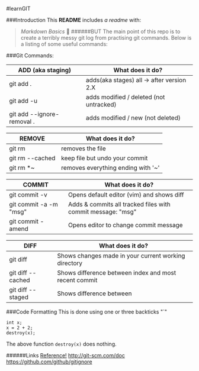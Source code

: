 #learnGIT

###Introduction
This **README** includes _a readme_ with:
> *Markdown Basics* :panda_face: 
######BUT
The main point of this repo is to create a terribly messy git log from practising git commands. 
Below is a listing of some useful commands:


###Git Commands: 

ADD (aka staging)          |  What does it do?
------------               | ---------------
git add .                  |  adds(aka stages) all -> after version 2.X
git add -u                 |  adds modified / deleted (not untracked) 
git add --ignore-removal . |  adds modified / new (not deleted)

REMOVE                     |  What does it do?
------------               | ---------------
git rm <file>              | removes the file  
git rm --cached            | keep file but undo your commit 
git rm \*~  	           | removes everything ending with '~' 


COMMIT  		   | What does it do?
-------------              | ----------------
git commit -v              | Opens default editor (vim) and shows diff
git commit -a -m "msg"     | Adds & commits  all tracked files with commit message: "msg"
git commit -amend          | Opens editor to change commit message

DIFF			   | What does it do?
-------------              | ----------------
git diff 		   | Shows changes made in your current working directory
git diff --cached     	   | Shows difference between index and most recent commit
git diff --staged	   | Shows difference between 


###Code Formatting 
This is done using one or three backticks "`"
```
int x;
x = 2 + 2;
destroy(x);
```
The above function `destroy(x)` does nothing. 




######Links
[Reference!](http://git-scm.com/doc)
http://git-scm.com/doc
https://github.com/github/gitignore
